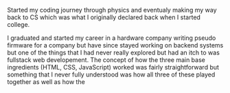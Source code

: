 ---
---

Started my coding journey through physics and eventualy making my way back to CS which was what I originally declared
back when I started college.

I graduated and started my career in a hardware company writing pseudo firmware for a company but have since stayed
working on backend systems but one of the things that I had never really explored but had an itch to was fullstack
web developement. The concept of how the three main base ingredients (HTML, CSS, JavaScript) worked was fairly
straightforward but something that I never fully understood was how all three of these played together as well as
how the
